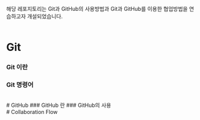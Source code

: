 해당 레포지토리는 Git과 GitHub의 사용방법과 Git과 GitHub를 이용한 협업방법을 연습하고자 개설되었습니다.
<br><br>


# Git
### Git 이란
### Git 명령어



<br>
# GitHub
### GitHub 란
### GitHub의 사용

<br>
# Collaboration Flow
